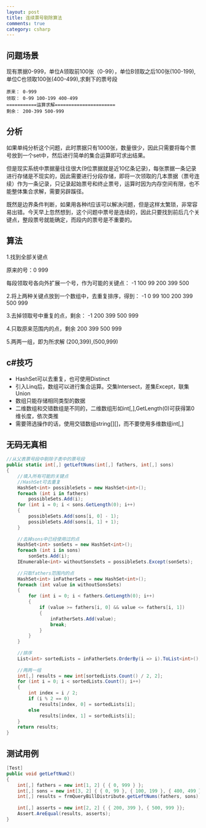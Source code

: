 ```yaml
---
layout: post
title: 连续票号剔除算法
comments: true
category: csharp
---
```


## 问题场景

现有票据0-999，单位A领取前100张（0-99），单位B领取之后100张(100-199),单位C也领取100张(400-499),求剩下的票号段

```
原来： 0-999
领取： 0-99 100-199 400-499
===========运算求解======================
剩余： 200-399 500-999
```

## 分析

如果单纯分析这个问题，此时票据只有1000张，数量很少，因此只需要将每个票号放到一个set中，然后进行简单的集合运算即可求出结果。

但是现实系统中票据量往往很大(9位票据就是近10亿条记录)，每张票据一条记录进行存储是不现实的，因此需要进行分段存储，即将一次领取的几本票据（票号连续）作为一条记录，只记录起始票号和终止票号，运算时因为内存空间有限，也不能整体集合求解，需要另辟蹊径。

既然是边界条件判断，如果用各种if应该可以解决问题，但是这样太繁琐，非常容易出错。今天早上忽然想到，这个问题中票号是连续的，因此只要找到前后几个关键点，整段票号就能确定，而段内的票号是不重要的。

## 算法

1.找到全部关键点

原来的号：0 999

每段领取号各向外扩展一个号，作为可能的关键点：
-1 100 99 200 399 500

2.将上两种关键点放到一个数组中，去重复排序，得到：
-1 0 99 100 200 399 500 999

3.去掉领取号中重复的点，剩余：
-1 200 399 500 999

4.只取原来范围内的点，剩余
200 399 500 999

5.两两一组，即为所求解
(200,399),(500,999)

## c#技巧

* HashSet可以去重复，也可使用Distinct
* 引入Linq后，数组可以进行集合运算。交集Intersect，差集Except，联集Union
* 数组只能存储相同类型的数据
* 二维数组和交错数组是不同的，二维数组形如int[,],GetLength(0)可获得第0维长度，依次类推
* 需要筛选操作的话，使用交错数组string[][]，而不要使用多维数组int[,]

## 无码无真相

```c#
//从父表票号段中剔除子表中的票号段  
public static int[,] getLeftNums(int[,] fathers, int[,] sons)  
{  
    //填入所有可能的关键点  
    //HashSet可去重复  
    HashSet<int> possibleSets = new HashSet<int>();  
    foreach (int i in fathers)  
        possibleSets.Add(i);  
    for (int i = 0; i < sons.GetLength(0); i++)  
    {  
        possibleSets.Add(sons[i, 0] - 1);  
        possibleSets.Add(sons[i, 1] + 1);  
    }  
  
    //去掉sons中已经使用过的点  
    HashSet<int> sonSets = new HashSet<int>();  
    foreach (int i in sons)  
        sonSets.Add(i);  
    IEnumerable<int> withoutSonsSets = possibleSets.Except(sonSets);  
  
    //只取fathers范围内的点  
    HashSet<int> inFatherSets = new HashSet<int>();  
    foreach (int value in withoutSonsSets)  
    {  
        for (int i = 0; i < fathers.GetLength(0); i++)  
        {  
            if (value >= fathers[i, 0] && value <= fathers[i, 1])  
            {  
                inFatherSets.Add(value);  
                break;  
            }  
        }  
    }  
  
    //排序  
    List<int> sortedLists = inFatherSets.OrderBy(i => i).ToList<int>();  
  
    //两两一组  
    int[,] results = new int[sortedLists.Count() / 2, 2];  
    for (int i = 0; i < sortedLists.Count(); i++)  
    {  
        int index = i / 2;  
        if (i % 2 == 0)  
            results[index, 0] = sortedLists[i];  
        else  
            results[index, 1] = sortedLists[i];  
    }  
    return results;  
}  
```

## 测试用例

```c#
[Test]  
public void getLeftNum2()  
{  
    int[,] fathers = new int[1, 2] { { 0, 999 } };  
    int[,] sons = new int[3, 2] { { 0, 99 }, { 100, 199 }, { 400, 499 } };  
    int[,] results = frmQueryBillDistribute.getLeftNums(fathers, sons);  
  
    int[,] asserts = new int[2, 2] { { 200, 399 }, { 500, 999 }};  
    Assert.AreEqual(results, asserts);  
}  
```
